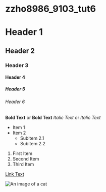 # zzho8986_9103_tut6

# Header 1
## Header 2
### Header 3
#### Header 4
##### Header 5
###### Header 6

**Bold Text** or __Bold Text__
*Italic Text* or _Italic Text_

- Item 1
- Item 2
  - Subitem 2.1
  - Subitem 2.2


1. First Item
2. Second Item
3. Third Item

[Link Text](https://www.google.com)

![An image of a cat](https://sword-warriors-roblox.fandom.com/wiki/Ikun?file=Ikun_with_no_bg_vect.png)